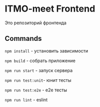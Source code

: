 # ITMO-meet Frontend
Это репозиторий фронтенда

## Commands
`npm install` - установить зависимости

`npm build` - собрать приложение

`npm run start` - запуск сервера

`npm run test:unit`- юнит тесты

`npm run test:e2e` - e2e тесты

`npm run lint` - eslint